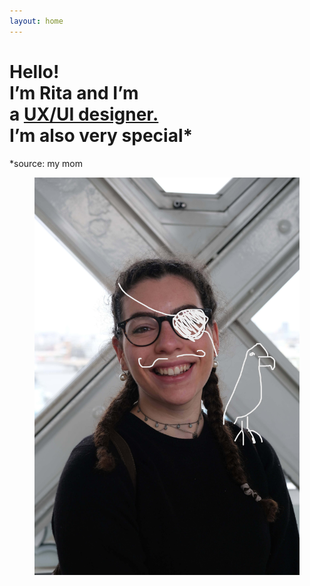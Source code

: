 ```yaml
---
layout: home
---
```


<h1>Hello!<br>I’m Rita and I’m <br>a <u class="yellow">UX/UI designer.</u><br>I’m also very special*</h1>
<p class="source">*source: my mom</p>

<figure>
    <img src="assets/img/Rita as a Pirate.JPG" alt="Rita Pereira as a pirate" class="me">
</figure>